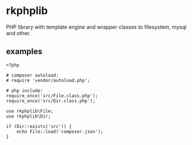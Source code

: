 # rkphplib
PHP library with template engine and wrapper classes to filesystem, mysql and other.

## examples

```
<?php

# composer autoload:
# require 'vendor/autoload.php';

# php include:
require_once('src/File.class.php');
require_once('src/Dir.class.php');

use rkphplib\File;
use rkphplib\Dir;

if (Dir::exists('src')) {
	echo File::load('composer.json');
}
```

